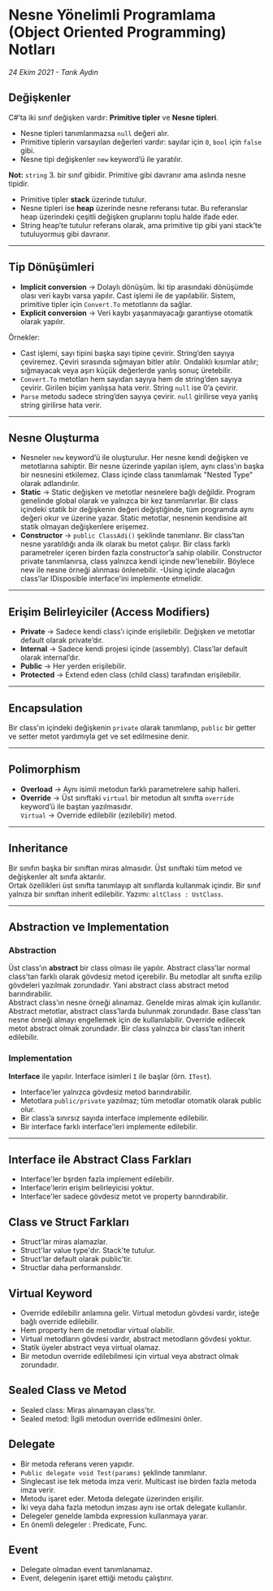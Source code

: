# Nesne Yönelimli Programlama (Object Oriented Programming) Notları

*24 Ekim 2021 - Tarık Aydın*

## Değişkenler
C#’ta iki sınıf değişken vardır: **Primitive tipler** ve **Nesne tipleri**.  
- Nesne tipleri tanımlanmazsa `null` değeri alır.  
- Primitive tiplerin varsayılan değerleri vardır: sayılar için `0`, `bool` için `false` gibi.  
- Nesne tipi değişkenler `new` keyword’ü ile yaratılır.

**Not:** `string` 3. bir sınıf gibidir. Primitive gibi davranır ama aslında nesne tipidir.  

- Primitive tipler **stack** üzerinde tutulur.  
- Nesne tipleri ise **heap** üzerinde nesne referansı tutar. Bu referanslar heap üzerindeki çeşitli değişken gruplarını toplu halde ifade eder.  
- String heap’te tutulur referans olarak, ama primitive tip gibi yani stack’te tutuluyormuş gibi davranır.

---

## Tip Dönüşümleri
- **Implicit conversion** → Dolaylı dönüşüm. İki tip arasındaki dönüşümde olası veri kaybı varsa yapılır. Cast işlemi ile de yapılabilir. Sistem, primitive tipler için `Convert.To` metotlarını da sağlar.  
- **Explicit conversion** → Veri kaybı yaşanmayacağı garantiyse otomatik olarak yapılır.  

Örnekler:  
- Cast işlemi, sayı tipini başka sayı tipine çevirir. String’den sayıya çeviremez. Çeviri sırasında sığmayan bitler atılır. Ondalıklı kısımlar atılır; sığmayacak veya aşırı küçük değerlerde yanlış sonuç üretebilir.  
- `Convert.To` metotları hem sayıdan sayıya hem de string’den sayıya çevirir. Girilen biçim yanlışsa hata verir. String `null` ise 0’a çevirir.  
- `Parse` metodu sadece string’den sayıya çevirir. `null` girilirse veya yanlış string girilirse hata verir.

---

## Nesne Oluşturma
- Nesneler `new` keyword’ü ile oluşturulur. Her nesne kendi değişken ve metotlarına sahiptir. Bir nesne üzerinde yapılan işlem, aynı class’ın başka bir nesnesini etkilemez. Class içinde class tanımlamak "Nested Type" olarak adlandırılır.
- **Static** → Static değişken ve metotlar nesnelere bağlı değildir. Program genelinde global olarak ve yalnızca bir kez tanımlanırlar. Bir class içindeki statik bir değişkenin değeri değiştiğinde, tüm programda aynı değeri okur ve üzerine yazar. Static metotlar, nesnenin kendisine ait statik olmayan değişkenlere erişemez.  
- **Constructor** → `public ClassAdi()` şeklinde tanımlanır. Bir class’tan nesne yaratıldığı anda ilk olarak bu metot çalışır. Bir class farklı parametreler içeren birden fazla constructor’a sahip olabilir. Constructor private tanımlanırsa, class yalnızca kendi içinde new'lenebilir. Böylece new ile nesne örneği alınması önlenebilir.
-Using içinde alacağın class'lar IDisposible interface'ini implemente etmelidir.

---

## Erişim Belirleyiciler (Access Modifiers)
- **Private** → Sadece kendi class’ı içinde erişilebilir. Değişken ve metotlar default olarak private’dır.  
- **Internal** → Sadece kendi projesi içinde (assembly). Class’lar default olarak internal’dır.  
- **Public** → Her yerden erişilebilir.  
- **Protected** → Extend eden class (child class) tarafından erişilebilir.

---

## Encapsulation
Bir class’ın içindeki değişkenin `private` olarak tanımlanıp, `public` bir getter ve setter metot yardımıyla get ve set edilmesine denir.

---

## Polimorphism
- **Overload** → Aynı isimli metodun farklı parametrelere sahip halleri.  
- **Override** → Üst sınıftaki `virtual` bir metodun alt sınıfta `override` keyword’ü ile baştan yazılmasıdır.  
  `Virtual` → Override edilebilir (ezilebilir) metod.

---

## Inheritance
Bir sınıfın başka bir sınıftan miras almasıdır. Üst sınıftaki tüm metod ve değişkenler alt sınıfa aktarılır.  
Ortak özellikleri üst sınıfta tanımlayıp alt sınıflarda kullanmak içindir.
Bir sınıf yalnıza bir sınıftan inherit edilebilir.
Yazımı: `altClass : UstClass`.

---

## Abstraction ve Implementation
### Abstraction
Üst class’ın **abstract** bir class olması ile yapılır. Abstract class’lar normal class’tan farklı olarak gövdesiz metod içerebilir. Bu metodlar alt sınıfta ezilip gövdeleri yazılmak zorundadır. Yani abstract class abstract metod barındırabilir.  
Abstract class'ın nesne örneği alınamaz. Genelde miras almak için kullanılır.
Abstract metotlar, abstract class'larda bulunmak zorundadır.
Base class'tan nesne örneği almayı engellemek için de kullanılabilir.
Override edilecek metot abstract olmak zorundadır.
Bir class yalnızca bir class’tan inherit edilebilir.

### Implementation
**Interface** ile yapılır. Interface isimleri `I` ile başlar (örn. `ITest`).  
- Interface’ler yalnızca gövdesiz metod barındırabilir.  
- Metotlara `public/private` yazılmaz; tüm metodlar otomatik olarak public olur.  
- Bir class’a sınırsız sayıda interface implemente edilebilir.
- Bir interface farklı interface'leri implemente edilebilir.

---

## Interface ile Abstract Class Farkları
- Interface'ler bşrden fazla implement edilebilir.
- Interface'lerin erişim belirleyicisi yoktur.
- Interface'ler sadece gövdesiz metot ve property barındırabilir.

## Class ve Struct Farkları
- Struct'lar miras alamazlar.
- Struct'lar value type'dır. Stack'te tutulur.
- Struct'lar default olarak public'tir.
- Structlar daha performanslıdır.

## Virtual Keyword
- Override edilebilir anlamına gelir. Virtual metodun gövdesi vardır, isteğe bağlı override edilebilir.
- Hem property hem de metodlar virtual olabilir.
- Virtual metodların gövdesi vardır, abstract metodların gövdesi yoktur.
- Statik üyeler abstract veya virtual olamaz.
- Bir metodun override edilebilmesi için virtual veya abstract olmak zorundadır.

## Sealed Class ve Metod
- Sealed class: Miras alınamayan class'tır.
- Sealed metod: İlgili metodun override edilmesini önler.

## Delegate
- Bir metoda referans veren yapıdır.
- `Public delegate void Test(params)` şeklinde tanımlanır.
- Singlecast ise tek metoda imza verir. Multicast ise birden fazla metoda imza verir.
- Metodu işaret eder. Metoda delegate üzerinden erişilir.
- İki veya daha fazla metodun imzası aynı ise ortak delegate kullanılır.
- Delegeler genelde lambda expression kullanmaya yarar.
- En önemli delegeler : Predicate, Func.

## Event
- Delegate olmadan event tanımlanamaz.
- Event, delegenin işaret ettiği metodu çalıştırır.
